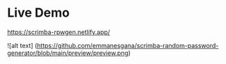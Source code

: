 # Live Demo
https://scrimba-rpwgen.netlify.app/

![alt text] (https://github.com/emmanesgana/scrimba-random-password-generator/blob/main/preview/preview.png)
